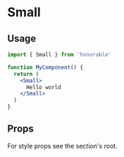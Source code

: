 # Small

## Usage

```jsx
import { Small } from 'honorable'

function MyComponent() {
  return (
    <Small>
      Hello world
    </Small>
  )
}
```

## Props

For style props see the section's root.
